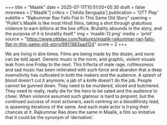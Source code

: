+++
title = "Maalik"
date = 2025-07-11T10:51:00+05:30
draft = false
mreviews = ["Maalik"]
critics = ['Ishita Sengupta']
publication = 'OTT Play'
subtitle = "Rajkummar Rao Falls Flat In This Same Old Story"
opening = "Pulkit's Maalik is like most Hindi films, taking a shot through gratuitous violence to earn billions at the box office. Brutality abounds in the story, and the purpose of it is brutality itself."
img = 'maalik-12.png'
media = 'print'
source = "https://www.ottplay.com/features/maalik-rajkummar-rao-falls-flat-in-this-same-old-story/9917483aad124"
score = 2
+++

We are living in dire times. Films are being made by the dozen, and none can be told apart. Generic music is the norm, and graphic, violent visuals leak from one Friday to the next. This trifecta of male rage, ruthlessness and sad music has been reiterated with such force and abandon that a deep insensitivity has cultivated in both the makers and the audience. A splash of blood doesn’t cut it anymore; a jab of a knife doesn’t do the job. People cannot be gunned down. They need to be murdered, sliced and butchered. They need to really, really die for the hero to be sated and the audience to cheer. When violence assumed such glamour is hard to pinpoint, but the continued success of most actioners, each centring on a bloodthirsty lead, is spawning iterations of the same. And each male actor is trying their chances at it. Rajkummar Rao does the same in Maalik, a film so imitative that it could be the synonym of ‘derivative’.
